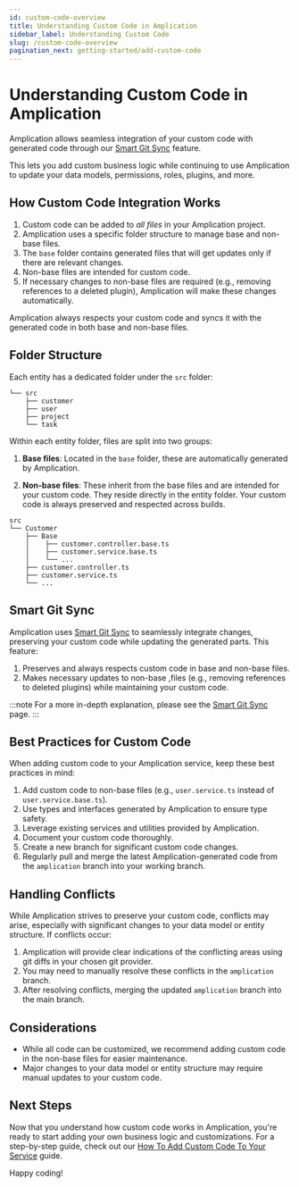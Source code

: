 ```yaml
---
id: custom-code-overview
title: Understanding Custom Code in Amplication
sidebar_label: Understanding Custom Code
slug: /custom-code-overview
pagination_next: getting-started/add-custom-code
---
```


# Understanding Custom Code in Amplication

Amplication allows seamless integration of your custom code with generated code through our [Smart Git Sync](/smart-git-sync) feature.

This lets you add custom business logic while continuing to use Amplication to update your data models, permissions, roles, plugins, and more.

## How Custom Code Integration Works

1. Custom code can be added to _all files_ in your Amplication project.
2. Amplication uses a specific folder structure to manage base and non-base files.
3. The `base` folder contains generated files that will get updates only if there are relevant changes.
4. Non-base files are intended for custom code.
5. If necessary changes to non-base files are required (e.g., removing references to a deleted plugin), Amplication will make these changes automatically.

Amplication always respects your custom code and syncs it with the generated code in both base and non-base files.

## Folder Structure

Each entity has a dedicated folder under the `src` folder:

```
└── src
    ├── customer
    ├── user
    ├── project
    └── task
```

Within each entity folder, files are split into two groups:

1. **Base files**: Located in the `base` folder, these are automatically generated by Amplication.

2. **Non-base files**: These inherit from the base files and are intended for your custom code. They reside directly in the entity folder. Your custom code is always preserved and respected across builds.

```
src
└── Customer
    ├── Base
    │    ├── customer.controller.base.ts
    │    ├── customer.service.base.ts
    │    └── ...
    ├── customer.controller.ts
    ├── customer.service.ts
    └── ...
```

## Smart Git Sync

Amplication uses [Smart Git Sync](/smart-git-sync/) to seamlessly integrate changes, preserving your custom code while updating the generated parts. This feature:

1. Preserves and always respects custom code in base and non-base files.
2. Makes necessary updates to non-base ,files (e.g., removing references to deleted plugins) while maintaining your custom code.

:::note
For a more in-depth explanation, please see the [Smart Git Sync](/smart-git-sync) page.
:::

## Best Practices for Custom Code

When adding custom code to your Amplication service, keep these best practices in mind:

1. Add custom code to non-base files (e.g., `user.service.ts` instead of `user.service.base.ts`).
2. Use types and interfaces generated by Amplication to ensure type safety.
3. Leverage existing services and utilities provided by Amplication.
4. Document your custom code thoroughly.
5. Create a new branch for significant custom code changes.
6. Regularly pull and merge the latest Amplication-generated code from the `amplication` branch into your working branch.

## Handling Conflicts

While Amplication strives to preserve your custom code, conflicts may arise, especially with significant changes to your data model or entity structure. If conflicts occur:

1. Amplication will provide clear indications of the conflicting areas using git diffs in your chosen git provider.
2. You may need to manually resolve these conflicts in the `amplication` branch.
3. After resolving conflicts, merging the updated `amplication` branch into the main branch.

## Considerations

- While all code can be customized, we recommend adding custom code in the non-base files for easier maintenance.
- Major changes to your data model or entity structure may require manual updates to your custom code.

## Next Steps

Now that you understand how custom code works in Amplication, you're ready to start adding your own business logic and customizations. For a step-by-step guide, check out our [How To Add Custom Code To Your Service](/add-custom-code-to-your-service) guide.

Happy coding!
